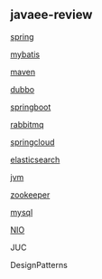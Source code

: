## javaee-review

[spring](./spring/spring-ioc/README.md)

[mybatis](./mybatis/mybatis-quickstart/README.md)

[maven](./maven/maven-advanced/README.md)

[dubbo](./dubbo/README.md)

[springboot](./springboot/springboot-quickstart/README.md)

[rabbitmq](./rabbitmq/rabbitmq-quickstart/README.md)

[springcloud](./springcloud/springcloud-quickstart/README.md)

[elasticsearch](./elasticsearch/elasticsearch-quickstart/READMD.md)

[jvm](./jvm/jvm-quickstart/README.md)

[zookeeper](./zookeeper/zookeeper-quickstart/READMD.md)

[mysql](./mysql/01.基础操作&聚合函数&基本备份与恢复&笛卡尔积&数据类型&函数&索引&事务.md)

[NIO](./NIO/thread-review/README.md)

JUC

DesignPatterns

